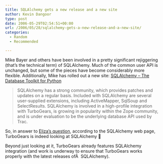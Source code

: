 ```yaml
---
title: SQLAlchemy gets a new release and a new site
author: Kevin Dangoor
type: post
date: 2006-05-29T02:54:51+00:00
url: /2006/05/28/sqlalchemy-gets-a-new-release-and-a-new-site/
categories:
  - Random
  - Recommended

---
```

Mike Bayer and others have been involved in a pretty significant rejiggering (that&#8217;s the technical term) of SQLAlchemy. Much of the common user API is unchanged, but some of the pieces have become considerably more flexible. Additionally, Mike has rolled out a new site: [SQLAlchemy &#8211; The Database Toolkit for Python][1]

> SQLAlchemy has a strong community, which provides patches and updates on a regular basis. Included with SQLAlchemy are several user-supplied extensions, including ActiveMapper, SqlSoup and SelectResults. SQLAlchemy is involved in a high-profile integration with TurboGears, is growing in popularity within the Zope community, and is under evaluation to be the underlying database API used by Trac.

So, in answer to [Eliza&#8217;s question][2], according to the SQLAlchemy web page, TurboGears is indeed looking at SQLAlchemy 🙂

Beyond just looking at it, TurboGears already features SQLAlchemy integration (and work is underway to ensure that TurboGears works properly with the latest releases ofÂ  SQLAlchemy).

 [1]: http://www.sqlalchemy.org/
 [2]: http://www.blueskyonmars.com/2006/05/27/pycells-and-peakevents/